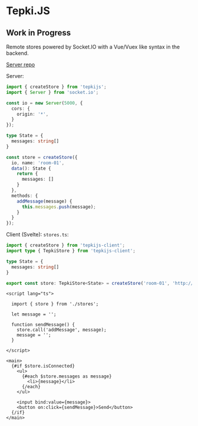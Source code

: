 # Tepki.JS

## Work in Progress

Remote stores powered by Socket.IO with a Vue/Vuex like syntax in the backend.

[Server repo](https://github.com/Levyks/tepkijs)

Server:
```ts
import { createStore } from 'tepkijs';
import { Server } from 'socket.io';

const io = new Server(5000, {
  cors: {
    origin: '*',
  }
});

type State = {
  messages: string[]
}

const store = createStore({
  io, name: 'room-01',
  data(): State {
    return {
      messages: []
    }
  },
  methods: {
    addMessage(message) {
      this.messages.push(message);
    }
  }
});
```

Client (Svelte):
`stores.ts`:
```ts
import { createStore } from 'tepkijs-client';  
import type { TepkiStore } from 'tepkijs-client';

type State = {
  messages: string[]
}

export const store: TepkiStore<State> = createStore('room-01', 'http://localhost:5000');
```
```svelte
<script lang="ts">

  import { store } from './stores';

  let message = '';

  function sendMessage() {
    store.call('addMessage', message);
    message = '';
  }

</script>

<main>
  {#if $store.isConnected}
    <ul>
      {#each $store.messages as message}
        <li>{message}</li>
      {/each}
    </ul>
    
    <input bind:value={message}>
    <button on:click={sendMessage}>Send</button>
  {/if}
</main>
```

